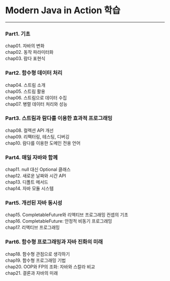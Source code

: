 # Modern Java in Action 학습

---
### Part1. 기초
chap01. 자바의 변화  
chap02. 동작 파라미터화  
chap03. 람다 표현식 

### Part2. 함수형 데이터 처리
chap04. 스트림 소개  
chap05. 스트림 활용  
chap06. 스트림으로 데이터 수집  
chap07. 병렬 데이터 처리와 성능

### Part3. 스트림과 람다를 이용한 효과적 프로그래밍
chap08. 컬렉션 API 개선  
chap09. 리팩터링, 테스팅, 디버깅  
chap10. 람다를 이용한 도메인 전용 언어  

### Part4. 매일 자바와 함께
chap11. null 대신 Optional 클래스  
chap12. 새로운 날짜와 시간 API  
chap13. 디폴트 메서드  
chap14. 자바 모듈 시스템  

### Part5. 개선된 자바 동시성
chap15. CompletableFuture와 리액티브 프로그래밍 컨셉의 기초  
chap16. CompletableFuture: 안정적 비동기 프로그래밍    
chap17. 리액티브 프로그래밍  

### Part6. 함수형 프로그래밍과 자바 진화의 미래
chap18. 함수형 관점으로 생각하기  
chap19. 함수형 프로그래밍 기법  
chap20. OOP와 FP의 조화: 자바와 스칼라 비교  
chap21. 결론과 자바의 미래
